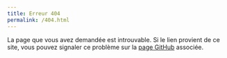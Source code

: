 ```yaml
---
title: Erreur 404
permalink: /404.html
---
```


La page que vous avez demandée est introuvable. Si le lien provient de ce site, vous pouvez signaler ce problème sur la [page GitHub](https://github.com/xoolive/python/issues/new) associée.
